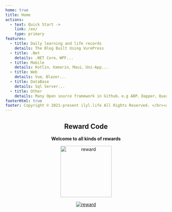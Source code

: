 ```yaml
---
home: true
title: Home
actions:
  - text: Quick Start ->
    link: /en/
    type: primary
features:
  - title: Daily learning and life records
    details: The Blog Built Using VurePress
  - title: .Net
    details: .NET Core、WPF...
  - title: Mobile
    details: Kotlin、Xamarin、Maui、Uni-App...
  - title: Web
    details: Vue、Blazor...
  - title: DataBase
    details: Sql Server...
  - title: Other
    details: Many Open source framework in Github，e.g ABP、Dapper、Quartz.Net、NLog..
footerHtml: true
footer: Copyright © 2021-present ilyl.life All Rights Reserved. </br><a href="http://beian.miit.gov.cn" target="_blank">苏ICP备2021053735号-1</a>&nbsp;&nbsp;<img  src="备案图标.png" alt="公网备案"/>&nbsp;&nbsp;<a href="http://www.beian.gov.cn/portal/registerSystemInfo?recordcode=32118302000302" target="_blank">苏公网安备32118302000302号</a> 
---
```


<div style="text-align:center;">

## Reward Code

**Welcome to all kinds of  rewards**

<img width="160" height="160" :src="$withBase('/images/reward.png')" alt="reward"/>

[![reward](https://badgen.net/github/last-commit/Ly2JR/blog/main)](https://ilyl.life/)
</div>
